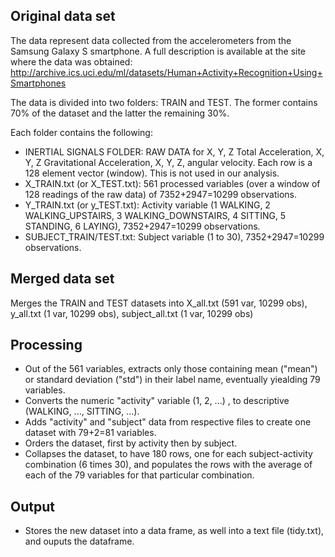 ## Original data set
The data represent data collected from the accelerometers from the Samsung Galaxy S smartphone. A full description is available at the site where the data was obtained: 
http://archive.ics.uci.edu/ml/datasets/Human+Activity+Recognition+Using+Smartphones 

The data is divided into two folders: TRAIN and TEST. The former contains 70% of the dataset and the latter the remaining 30%.

Each folder contains the following:
- INERTIAL SIGNALS FOLDER: RAW DATA for X, Y, Z Total Acceleration, X, Y, Z Gravitational Acceleration, X, Y, Z, angular velocity. Each row is a 128 element vector (window). This is not used in our analysis.
- X_TRAIN.txt (or X_TEST.txt): 561 processed variables (over a window of 128 readings of the raw data) of 7352+2947=10299 observations.
- Y_TRAIN.txt (or y_TEST.txt): Activity variable (1 WALKING, 2 WALKING_UPSTAIRS, 3 WALKING_DOWNSTAIRS, 4 SITTING, 5 STANDING, 6 LAYING), 7352+2947=10299 observations.
- SUBJECT_TRAIN/TEST.txt: Subject variable (1 to 30), 7352+2947=10299 observations.

## Merged data set
Merges the TRAIN and TEST datasets into X_all.txt (591 var, 10299 obs), y_all.txt (1 var, 10299 obs), subject_all.txt (1 var, 10299 obs)

## Processing
- Out of the 561 variables, extracts only those containing mean ("mean") or standard deviation ("std") in their label name, eventually yiealding 79 variables.
- Converts the numeric "activity" variable (1, 2, ...) , to descriptive (WALKING, ..., SITTING, ...).
- Adds "activity" and "subject" data from respective files to create one dataset with 79+2=81 variables.
- Orders the dataset, first by activity then by subject.
- Collapses the dataset, to have 180 rows, one for each subject-activity combination (6 times 30), and populates the rows with the average of each of the 79 variables for that particular combination.

## Output
- Stores the new dataset into a data frame, as well into a text file (tidy.txt), and ouputs the dataframe.



